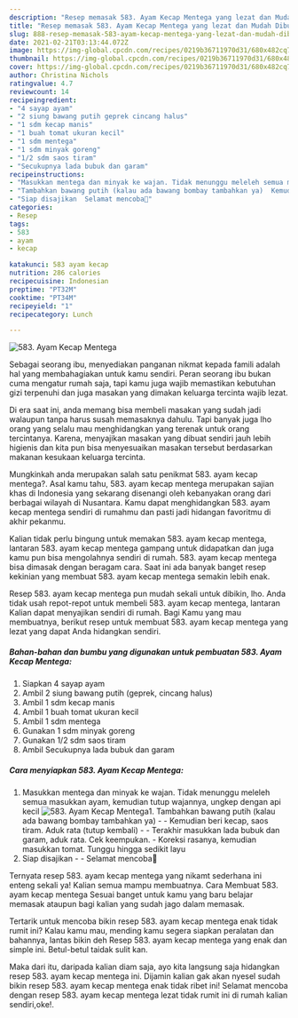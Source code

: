 ```yaml
---
description: "Resep memasak 583. Ayam Kecap Mentega yang lezat dan Mudah Dibuat"
title: "Resep memasak 583. Ayam Kecap Mentega yang lezat dan Mudah Dibuat"
slug: 888-resep-memasak-583-ayam-kecap-mentega-yang-lezat-dan-mudah-dibuat
date: 2021-02-21T03:13:44.072Z
image: https://img-global.cpcdn.com/recipes/0219b36711970d31/680x482cq70/583-ayam-kecap-mentega-foto-resep-utama.jpg
thumbnail: https://img-global.cpcdn.com/recipes/0219b36711970d31/680x482cq70/583-ayam-kecap-mentega-foto-resep-utama.jpg
cover: https://img-global.cpcdn.com/recipes/0219b36711970d31/680x482cq70/583-ayam-kecap-mentega-foto-resep-utama.jpg
author: Christina Nichols
ratingvalue: 4.7
reviewcount: 14
recipeingredient:
- "4 sayap ayam"
- "2 siung bawang putih geprek cincang halus"
- "1 sdm kecap manis"
- "1 buah tomat ukuran kecil"
- "1 sdm mentega"
- "1 sdm minyak goreng"
- "1/2 sdm saos tiram"
- "Secukupnya lada bubuk dan garam"
recipeinstructions:
- "Masukkan mentega dan minyak ke wajan. Tidak menunggu meleleh semua masukkan ayam, kemudian tutup wajannya, ungkep dengan api kecil"
- "Tambahkan bawang putih (kalau ada bawang bombay tambahkan ya)  Kemudian beri kecap, saos tiram. Aduk rata (tutup kembali)  Terakhir masukkan lada bubuk dan garam, aduk rata. Cek keempukan. Koreksi rasanya, kemudian masukkan tomat. Tunggu hingga sedikit layu"
- "Siap disajikan  Selamat mencoba💜"
categories:
- Resep
tags:
- 583
- ayam
- kecap

katakunci: 583 ayam kecap 
nutrition: 286 calories
recipecuisine: Indonesian
preptime: "PT32M"
cooktime: "PT34M"
recipeyield: "1"
recipecategory: Lunch

---
```



![583. Ayam Kecap Mentega](https://img-global.cpcdn.com/recipes/0219b36711970d31/680x482cq70/583-ayam-kecap-mentega-foto-resep-utama.jpg)

Sebagai seorang ibu, menyediakan panganan nikmat kepada famili adalah hal yang membahagiakan untuk kamu sendiri. Peran seorang ibu bukan cuma mengatur rumah saja, tapi kamu juga wajib memastikan kebutuhan gizi terpenuhi dan juga masakan yang dimakan keluarga tercinta wajib lezat.

Di era  saat ini, anda memang bisa membeli masakan yang sudah jadi walaupun tanpa harus susah memasaknya dahulu. Tapi banyak juga lho orang yang selalu mau menghidangkan yang terenak untuk orang tercintanya. Karena, menyajikan masakan yang dibuat sendiri jauh lebih higienis dan kita pun bisa menyesuaikan masakan tersebut berdasarkan makanan kesukaan keluarga tercinta. 



Mungkinkah anda merupakan salah satu penikmat 583. ayam kecap mentega?. Asal kamu tahu, 583. ayam kecap mentega merupakan sajian khas di Indonesia yang sekarang disenangi oleh kebanyakan orang dari berbagai wilayah di Nusantara. Kamu dapat menghidangkan 583. ayam kecap mentega sendiri di rumahmu dan pasti jadi hidangan favoritmu di akhir pekanmu.

Kalian tidak perlu bingung untuk memakan 583. ayam kecap mentega, lantaran 583. ayam kecap mentega gampang untuk didapatkan dan juga kamu pun bisa mengolahnya sendiri di rumah. 583. ayam kecap mentega bisa dimasak dengan beragam cara. Saat ini ada banyak banget resep kekinian yang membuat 583. ayam kecap mentega semakin lebih enak.

Resep 583. ayam kecap mentega pun mudah sekali untuk dibikin, lho. Anda tidak usah repot-repot untuk membeli 583. ayam kecap mentega, lantaran Kalian dapat menyajikan sendiri di rumah. Bagi Kamu yang mau membuatnya, berikut resep untuk membuat 583. ayam kecap mentega yang lezat yang dapat Anda hidangkan sendiri.

<!--inarticleads1-->

##### Bahan-bahan dan bumbu yang digunakan untuk pembuatan 583. Ayam Kecap Mentega:

1. Siapkan 4 sayap ayam
1. Ambil 2 siung bawang putih (geprek, cincang halus)
1. Ambil 1 sdm kecap manis
1. Ambil 1 buah tomat ukuran kecil
1. Ambil 1 sdm mentega
1. Gunakan 1 sdm minyak goreng
1. Gunakan 1/2 sdm saos tiram
1. Ambil Secukupnya lada bubuk dan garam




<!--inarticleads2-->

##### Cara menyiapkan 583. Ayam Kecap Mentega:

1. Masukkan mentega dan minyak ke wajan. Tidak menunggu meleleh semua masukkan ayam, kemudian tutup wajannya, ungkep dengan api kecil
<img src="https://img-global.cpcdn.com/steps/38f455d56dc1d981/160x128cq70/583-ayam-kecap-mentega-langkah-memasak-1-foto.jpg" alt="583. Ayam Kecap Mentega">1. Tambahkan bawang putih (kalau ada bawang bombay tambahkan ya) -  - Kemudian beri kecap, saos tiram. Aduk rata (tutup kembali) -  - Terakhir masukkan lada bubuk dan garam, aduk rata. Cek keempukan. - Koreksi rasanya, kemudian masukkan tomat. Tunggu hingga sedikit layu
1. Siap disajikan -  - Selamat mencoba💜




Ternyata resep 583. ayam kecap mentega yang nikamt sederhana ini enteng sekali ya! Kalian semua mampu membuatnya. Cara Membuat 583. ayam kecap mentega Sesuai banget untuk kamu yang baru belajar memasak ataupun bagi kalian yang sudah jago dalam memasak.

Tertarik untuk mencoba bikin resep 583. ayam kecap mentega enak tidak rumit ini? Kalau kamu mau, mending kamu segera siapkan peralatan dan bahannya, lantas bikin deh Resep 583. ayam kecap mentega yang enak dan simple ini. Betul-betul taidak sulit kan. 

Maka dari itu, daripada kalian diam saja, ayo kita langsung saja hidangkan resep 583. ayam kecap mentega ini. Dijamin kalian gak akan nyesel sudah bikin resep 583. ayam kecap mentega enak tidak ribet ini! Selamat mencoba dengan resep 583. ayam kecap mentega lezat tidak rumit ini di rumah kalian sendiri,oke!.

